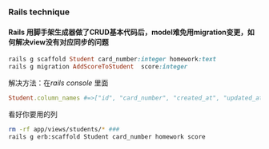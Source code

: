 ### Rails technique
#### Rails 用脚手架生成器做了CRUD基本代码后，model难免用migration变更，如何解决view没有对应同步的问题
``` ruby
rails g scaffold Student card_number:integer homework:text
rails g migration AddScoreToStudent  score:integer
```
解决方法：在*rails console* 里面
``` ruby
Student.column_names #=>["id", "card_number", "created_at", "updated_at", "homework", "score"]
```
看好你要用的列
``` bash
rm -rf app/views/students/* ###
rails g erb:scaffold Student card_number homework score
```
